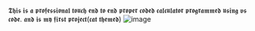 𝕿𝖍𝖎𝖘 𝖎𝖘 𝖆 𝖕𝖗𝖔𝖋𝖊𝖘𝖘𝖎𝖔𝖓𝖆𝖑 𝖙𝖔𝖚𝖈𝖍 𝖊𝖓𝖉 𝖙𝖔 𝖊𝖓𝖉 𝖕𝖗𝖔𝖕𝖊𝖗 𝖈𝖔𝖉𝖊𝖉 𝖈𝖆𝖑𝖈𝖚𝖑𝖆𝖙𝖔𝖗 𝖕𝖗𝖔𝖌𝖗𝖆𝖒𝖒𝖊𝖉 𝖚𝖘𝖎𝖓𝖌 𝖛𝖘 𝖈𝖔𝖉𝖊. 𝖆𝖓𝖉 𝖎𝖘 𝖒𝖞 𝖋𝖎𝖗𝖘𝖙 𝖕𝖗𝖔𝖏𝖊𝖈𝖙(𝖈𝖆𝖙 𝖙𝖍𝖊𝖒𝖊𝖉)
![image](https://github.com/user-attachments/assets/56a97184-5d72-4132-95f6-0222eecf7e93)
